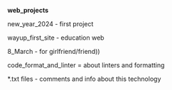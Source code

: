 **web_projects**

new_year_2024 - first project

wayup_first_site - education web

8_March - for girlfriend/friend))

code_format_and_linter = about linters and formatting

*.txt files - comments and info about this technology
